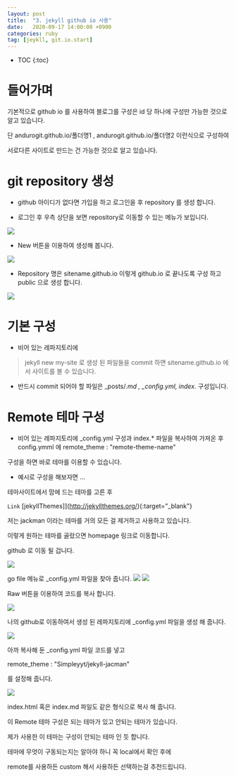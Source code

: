 ```yaml
---
layout: post
title:  "3. jekyll github io 사용"
date:   2020-09-17 14:00:00 +0900
categories: ruby    
tag: [jeykll, git.io.start]
---
```


* TOC
{:toc}

# 들어가며

기본적으로 github io 를 사용하여 블로그를 구성은 id 당 하나에 구성만 가능한 것으로 알고 있습니다.

단 andurogit.github.io/폴더명1 , andurogit.github.io/폴더명2 이런식으로 구성하여 

서로다른 사이트로 만드는 건 가능한 것으로 알고 있습니다.

# git repository 생성

* github 아이디가 없다면 가입을 하고 로그인을 후 repository 를 생성 합니다.
  
* 로그인 후 우측 상단을 보면 repository로 이동할 수 있는 메뉴가 보입니다.

![](/static/img/2020-09-17-14-33-29.png)

* New 버튼을 이용하여 생성해 봅니다.

![](/static/img/2020-09-17-14-33-56.png)

* Repository 명은 sitename.github.io 이렇게 github.io 로 끝나도록 구성 하고 public 으로 생성 합니다.

![](/static/img/2020-09-17-14-35-02.png)

# 기본 구성

* 비어 있는 레파지토리에 
> jekyll new my-site 
로 생성 된 파일들을 commit 하면 sitename.github.io 에서 사이트를 볼 수 있습니다.

* 반드시 commit 되어야 할 파일은 _posts/*.md , _config.yml, index.* 구성입니다.

# Remote 테마 구성

* 비어 있는 레파지토리에
_config.yml 구성과 index.* 파일을 복사하여 가져온 후 config.ymml 에 remote_theme : "remote-theme-name"

구성을 하면 바로 테마를 이용할 수 있습니다.

* 예시로 구성을 해보자면 ...

테마사이트에서 맘에 드는 테마를 고른 후

`Link` [jekyllThemes]](http://jekyllthemes.org/){:target="_blank"}

저는 jackman 이라는 테마를 거의 모든 걸 제거하고 사용하고 있습니다.

이렇게 원하는 테마를 골랐으면 homepage 링크로 이동합니다.

github 로 이동 될 겁니다.

![](/static/img/2020-09-17-14-50-51.png)

go file 메뉴로 _config.yml 파일을 찾아 줍니다.
![](/static/img/2020-09-17-14-52-24.png)
![](/static/img/2020-09-17-14-52-48.png)

Raw 버튼을 이용하여 코드를 복사 합니다.

![](/static/img/2020-09-17-14-53-15.png)

나의 github로 이동하여서 생성 된 레파지토리에 _config.yml 파일을 생성 해 줍니다.

![](/static/img/2020-09-17-14-54-15.png)

아까 복사해 둔 _config.yml 파일 코드를 넣고 

remote_theme : "Simpleyyt/jekyll-jacman"

를 설정해 줍니다.

![](2/static/img/020-09-17-14-56-39.png)

index.html 혹은 index.md 파일도 같은 형식으로 복사 해 줍니다.

이 Remote 테마 구성은 되는 테마가 있고 안되는 테마가 있습니다.

제가 사용한 이 테마는 구성이 안되는 테마 인 듯 합니다.

테마에 무엇이 구동되는지는 알아야 하니 꼭 local에서 확인 후에 

remote를 사용하든 custom 해서 사용하든 선택하는걸 추천드립니다.